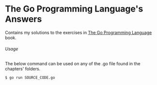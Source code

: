 # The Go Programming Language's Answers

Contains my solutions to the exercises in [The Go Programming Language](https://www.amazon.com/Programming-Language-Addison-Wesley-Professional-Computing/dp/0134190440/ref=sr_1_1?s=books&ie=UTF8&qid=1514225315&sr=1-1&keywords=the+go+programming+book) book.

###### Usage

The below command can be used on any of the .go file found in the chapters' folders.

```bash
$ go run SOURCE_CODE.go
```
